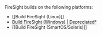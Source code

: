 FireSight builds on the following platforms:
* [[Build FireSight (Linux)]]
* [Build FireSight (Windows) | Depreciated*](https://github.com/firepick1/FireSight/wiki/Build-FireSight-(Windows)-%7C-Depreciated*)
* [[Build FireSight (SmartOS/Solaris)]]